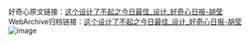 好奇心原文链接：[这个设计了不起之今日最佳_设计_好奇心日报-胡莹](https://www.qdaily.com/articles/4579.html)
WebArchive归档链接：[这个设计了不起之今日最佳_设计_好奇心日报-胡莹](http://web.archive.org/web/20190623161531/https://www.qdaily.com/articles/4579.html)
![image](http://ww3.sinaimg.cn/large/007d5XDply1g3wfz8l7qzj30u0bxjqsv)